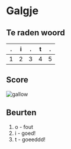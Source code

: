 # Galgje

## Te raden woord

|.|i|.|t|.|
|-|-|-|-|-|
|1|2|3|4|5|

## Score
![gallow](./images/2.png)

## Beurten
1. o - fout
2. i - goed!
3. t - goeeddd!
